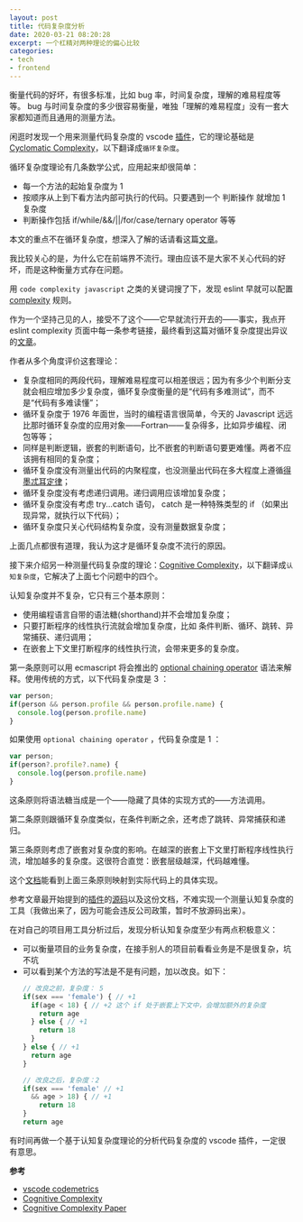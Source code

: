 ```yaml
---
layout: post
title: 代码复杂度分析
date: 2020-03-21 08:20:28
excerpt: 一个杠精对两种理论的偏心比较
categories: 
- tech
- frontend
---
```


衡量代码的好坏，有很多标准，比如 bug 率，时间复杂度，理解的难易程度等等。 bug 与时间复杂度的多少很容易衡量，唯独「理解的难易程度」没有一套大家都知道而且通用的测量方法。

闲逛时发现一个用来测量代码复杂度的 vscode [插件][1]，它的理论基础是 [Cyclomatic Complexity][2]，以下翻译成`循环复杂度`。

循环复杂度理论有几条数学公式，应用起来却很简单：

- 每一个方法的起始复杂度为 1 
- 按顺序从上到下看方法内部可执行的代码。只要遇到一个 判断操作 就增加 1 复杂度
- 判断操作包括 if/while/&&/\|\|/for/case/ternary operator 等等

本文的重点不在循环复杂度，想深入了解的话请看这篇[文章][3]。

我比较关心的是，为什么它在前端界不流行。理由应该不是大家不关心代码的好坏，而是这种衡量方式存在问题。

用 `code complexity javascript` 之类的关键词搜了下，发现 eslint 早就可以配置 [complexity][4] 规则。

作为一个坚持己见的人，接受不了这个——它早就流行开去的——事实，我点开 eslint complexity 页面中每一条参考链接，最终看到这篇对循环复杂度提出异议的[文章][5]。

作者从多个角度评价这套理论：

- 复杂度相同的两段代码，理解难易程度可以相差很远；因为有多少个判断分支就会相应增加多少复杂度，循环复杂度衡量的是“代码有多难测试”，而不是“代码有多难读懂”；
- 循环复杂度于 1976 年面世，当时的编程语言很简单，今天的 Javascript 远远比那时循环复杂度的应用对象——Fortran——复杂得多，比如异步编程、闭包等等；
- 同样是判断逻辑，嵌套的判断语句，比不嵌套的判断语句要更难懂。两者不应该拥有相同的复杂度；
- 循环复杂度没有测量出代码的内聚程度，也没测量出代码在多大程度上遵循[得墨忒耳定律][6]；
- 循环复杂度没有考虑递归调用。递归调用应该增加复杂度；
- 循环复杂度没有考虑 try...catch 语句， catch 是一种特殊类型的 if （如果出现异常，就执行以下代码）；
- 循环复杂度只关心代码结构复杂度，没有测量数据复杂度；

上面几点都很有道理，我认为这才是循环复杂度不流行的原因。

接下来介绍另一种测量代码复杂度的理论：[Cognitive Complexity][7]，以下翻译成`认知复杂度`，它解决了上面七个问题中的四个。

认知复杂度并不复杂，它只有三个基本原则：

- 使用编程语言自带的语法糖(shorthand)并不会增加复杂度；
- 只要打断程序的线性执行流就会增加复杂度，比如 条件判断、循环、跳转、异常捕获、递归调用；
- 在嵌套上下文里打断程序的线性执行流，会带来更多的复杂度。

第一条原则可以用 ecmascript 将会推出的 [optional chaining operator][8] 语法来解释。使用传统的方式，以下代码复杂度是 3 ：

```javascript
var person;
if(person && person.profile && person.profile.name) {
  console.log(person.profile.name)
}
```

如果使用 `optional chaining operator` ，代码复杂度是 1 ：

```javascript
var person;
if(person?.profile?.name) {
  console.log(person.profile.name)
}
```

这条原则将语法糖当成是一个——隐藏了具体的实现方式的——方法调用。

第二条原则跟循环复杂度类似，在条件判断之余，还考虑了跳转、异常捕获和递归。

第三条原则考虑了嵌套对复杂度的影响。在越深的嵌套上下文里打断程序线性执行流，增加越多的复杂度。这很符合直觉：嵌套层级越深，代码越难懂。


这个[文档][9]能看到上面三条原则映射到实际代码上的具体实现。

参考文章最开始提到的[插件][1]的[源码][10]以及这份文档，不难实现一个测量认知复杂度的工具（我做出来了，因为可能会违反公司政策，暂时不放源码出来）。


在对自己的项目用工具分析过后，发现分析认知复杂度至少有两点积极意义：

- 可以衡量项目的业务复杂度，在接手别人的项目前看看业务是不是很复杂，坑不坑
- 可以看到某个方法的写法是不是有问题，加以改良。如下：
  ```javascript
  // 改良之前，复杂度： 5
  if(sex === 'female') { // +1
    if(age < 18) { // +2 这个 if 处于嵌套上下文中，会增加额外的复杂度
      return age
    } else { // +1
      return 18
    }
  } else { // +1
    return age
  }

  // 改良之后，复杂度：2
  if(sex === 'female' // +1
    && age > 18) { // +1
      return 18 
  }
  return age
  ```

有时间再做一个基于认知复杂度理论的分析代码复杂度的 vscode 插件，一定很有意思。

**参考**

- [vscode codemetrics][1]
- [Cognitive Complexity][7]
- [Cognitive Complexity Paper][9]


[1]: https://marketplace.visualstudio.com/items?itemName=kisstkondoros.vscode-codemetrics
[2]: https://en.wikipedia.org/wiki/Cyclomatic_complexity
[3]: http://kaelzhang81.github.io/2017/06/18/详解圈复杂度/
[4]: https://eslint.org/docs/rules/complexity
[5]: https://craftsmanshipforsoftware.com/2015/05/25/complexity-for-javascript
[6]: https://en.wikipedia.org/wiki/Law_of_Demeter
[7]: https://docs.codeclimate.com/docs/cognitive-complexity
[8]: https://alligator.io/js/es2020/#optional-chaining-operator
[9]: https://www.sonarsource.com/docs/CognitiveComplexity.pdf
[10]: https://github.com/kisstkondoros/tsmetrics-core